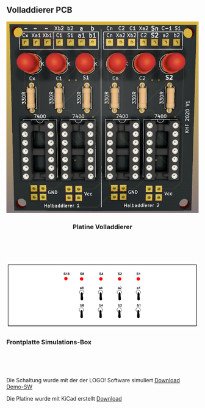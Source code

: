 ## Volladdierer PCB

![image](https://github.com/frankyhub/png/blob/master/Volladdierer.png)

### <center>Platine Volladdierer</center>

<br>
<br>
<br>

![image](https://github.com/frankyhub/png/blob/master/Frontplatte.png)

### Frontplatte Simulations-Box


<br>
<br>
<br>




Die Schaltung wurde mit der der LOGO! Software simuliert
[Download Demo-SW](https://new.siemens.com/global/de/produkte/automatisierung/systeme/industrie/sps/logo/logo-software.html)

Die Platine wurde mit KiCad erstellt [Download](https://kicad.org/download/)
